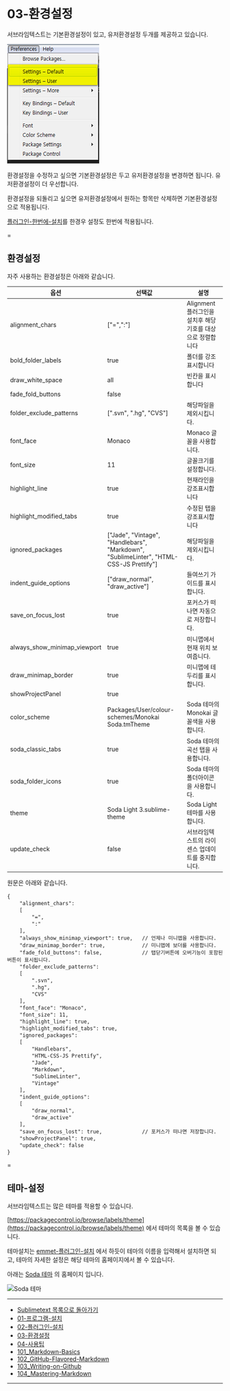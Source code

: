 # 03-환경설정

서브라임텍스트는 기본환경설정이 있고, 유저환경설정 두개를 제공하고 있습니다.

![환경설정](../images/demun-037.jpg)

환경설정을 수정하고 싶으면 기본환경설정은 두고 유저환경설정을 변경하면 됩니다. 유저환경설정이 더 우선합니다.

환경설정을 되돌리고 싶으면 유저환경설정에서 원하는 항목만 삭제하면 기본환경설정으로 적용됩니다.

[플러그인-한번에-설치](docs/02-플러그인-설치.md#플러그인-한번에-설치)를 한경우 설정도 한번에 적용됩니다.


=
## 환경설정

자주 사용하는 환경설정은 아래와 같습니다.

| 옵션 | 선택값 | 설명 |
|------|--------|------|
| alignment_chars | ["=",":"] | Alignment 플러그인을 설치후 해당기호를 대상으로 정렬합니다 |
| bold_folder_labels | true | 폴더를 강조표시합니다 |
| draw_white_space | all | 빈칸을 표시합니다 |
| fade_fold_buttons | false | 
| folder_exclude_patterns | [".svn", ".hg", "CVS"] | 해당파일을 제외시킵니다. |
| font_face | Monaco | Monaco 글꼴을 사용합니다. |
| font_size | 11 | 글꼴크기를 설정합니다. |
| highlight_line | true | 현재라인을 강조표시합니다 |
| highlight_modified_tabs | true | 수정된 탭을 강조표시합니다 |
| ignored_packages | ["Jade", "Vintage", "Handlebars", "Markdown", "SublimeLinter", "HTML-CSS-JS Prettify"] | 해당파일을 제외시킵니다. |
| indent_guide_options | ["draw_normal", "draw_active"] | 들여쓰기 가이드를 표시합니다. |
| save_on_focus_lost | true | 포커스가 떠나면 자동으로 저장합니다.
| always_show_minimap_viewport | true | 미니맵에서 현재 위치 보여줍니다.
| draw_minimap_border | true | 미니맵에 테두리를 표시합니다.
| showProjectPanel | true |
| color_scheme | Packages/User/colour-schemes/Monokai Soda.tmTheme | Soda 테마의 Monokai 글꼴색을 사용합니다. |
| soda_classic_tabs | true | Soda 테마의 곡선 탭을 사용합니다. |
| soda_folder_icons | true | Soda 테마의 폴더아이콘을 사용합니다. |
| theme | Soda Light 3.sublime-theme | Soda Light 테마를 사용합니다.
| update_check | false | 서브라임텍스트의 라이센스 업데이트를 중지합니다.

원문은 아래와 같습니다. 

```
{
	"alignment_chars":
	[
		"=",
		":"
	],
	"always_show_minimap_viewport": true,	// 언제나 미니맵을 사용합니다.
	"draw_minimap_border": true, 			// 미니맵에 보더를 사용합니다.
	"fade_fold_buttons": false,				// 탭닫기버튼에 오버기능이 포함된 버튼이 표시됩니다. 
	"folder_exclude_patterns": 
	[
		".svn",
		".hg",
		"CVS"
	],
	"font_face": "Monaco",
	"font_size": 11,
	"highlight_line": true,
	"highlight_modified_tabs": true,
	"ignored_packages":
	[
		"Handlebars",
		"HTML-CSS-JS Prettify",
		"Jade",
		"Markdown",
		"SublimeLinter",
		"Vintage"
	],
	"indent_guide_options":
	[
		"draw_normal",
		"draw_active"
	],
	"save_on_focus_lost": true,				// 포커스가 떠나면 저장합니다.
	"showProjectPanel": true,
	"update_check": false
}
```


=
## 테마-설정

서브라임텍스트는 많은 테마를 적용할 수 있습니다.

[https://packagecontrol.io/browse/labels/theme](https://packagecontrol.io/browse/labels/theme) 에서 테마의 목록을 볼 수 있습니다.

테마설치는 [emmet-플러그인-설치](docs/02-플러그인-설치.md#emmet-플러그인-설치) 에서 하듯이 테마의 이름을 입력해서 설치하면 되고, 테마의 자세한 설정은 해당 테마의 홈페이지에서 볼 수 있습니다.

아래는 [Soda 테마](http://buymeasoda.github.io/soda-theme/) 의 홈페이지 입니다.

![Soda 테마](https://packagecontrol.io/readmes/img/47e19b997a2b138784f7a67fca66056e61744299.png)

----

* [Sublimetext 목록으로 돌아가기](../README.md)
* [01-프로그램-설치](01-프로그램-설치.md)
* [02-플러그인-설치](02-플러그인-설치.md)
* [03-환경설정](03-환경설정.md)
* [04-사용팁](04-사용팁.md)
* [101_Markdown-Basics](101_Markdown-Basics.md)
* [102_GitHub-Flavored-Markdown](102_Github-Flavored-Markdown.md)
* [103_Writing-on-Github](103_Writing-on-Github.md)
* [104_Mastering-Markdown](104_Mastering-Markdown.md)

----